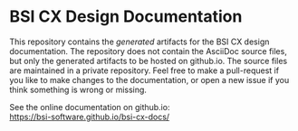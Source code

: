# BSI CX Design Documentation

This repository contains the _generated_ artifacts for the BSI CX design documentation. The repository does not contain the AsciiDoc source files, but only the generated artifacts to be hosted on github.io. The source files are maintained in a private repository. Feel free to make a pull-request if you like to make changes to the documentation, or open a new issue if you think something is wrong or missing.

See the online documentation on github.io:<br>
https://bsi-software.github.io/bsi-cx-docs/
